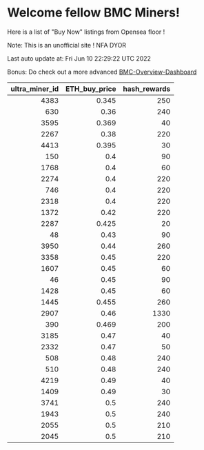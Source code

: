 # Welcome fellow BMC Miners!
Here is a list of "Buy Now" listings from Opensea floor !

Note: This is an unofficial site ! NFA DYOR

Last auto update at: Fri Jun 10 22:29:22 UTC 2022

Bonus: Do check out a more advanced [BMC-Overview-Dashboard](https://dune.com/defifunk/BMC-Overview-Dashboard)


|   ultra_miner_id |   ETH_buy_price |   hash_rewards |
|-----------------:|----------------:|---------------:|
|             4383 |           0.345 |            250 |
|              630 |           0.36  |            240 |
|             3595 |           0.369 |             40 |
|             2267 |           0.38  |            220 |
|             4413 |           0.395 |             30 |
|              150 |           0.4   |             90 |
|             1768 |           0.4   |             60 |
|             2274 |           0.4   |            220 |
|              746 |           0.4   |            220 |
|             2318 |           0.4   |            220 |
|             1372 |           0.42  |            220 |
|             2287 |           0.425 |             20 |
|               48 |           0.43  |             90 |
|             3950 |           0.44  |            260 |
|             3358 |           0.45  |            220 |
|             1607 |           0.45  |             60 |
|               46 |           0.45  |             90 |
|             1428 |           0.45  |             60 |
|             1445 |           0.455 |            260 |
|             2907 |           0.46  |           1330 |
|              390 |           0.469 |            200 |
|             3185 |           0.47  |             40 |
|             2332 |           0.47  |             50 |
|              508 |           0.48  |            240 |
|              510 |           0.48  |            240 |
|             4219 |           0.49  |             40 |
|             1409 |           0.49  |             30 |
|             3741 |           0.5   |            240 |
|             1943 |           0.5   |            240 |
|             2055 |           0.5   |            210 |
|             2045 |           0.5   |            210 |